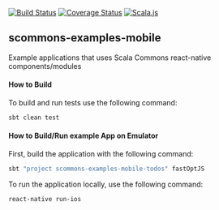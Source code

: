 
[![Build Status](https://travis-ci.org/scommons/scommons-examples-mobile.svg?branch=master)](https://travis-ci.org/scommons/scommons-examples-mobile)
[![Coverage Status](https://coveralls.io/repos/github/scommons/scommons-examples-mobile/badge.svg?branch=master)](https://coveralls.io/github/scommons/scommons-examples-mobile?branch=master)
[![Scala.js](https://www.scala-js.org/assets/badges/scalajs-0.6.17.svg)](https://www.scala-js.org)

## scommons-examples-mobile
Example applications that uses Scala Commons react-native components/modules

#### How to Build

To build and run tests use the following command:
```bash
sbt clean test
```

#### How to Build/Run example App on Emulator

First, build the application with the following command:
```bash
sbt "project scommons-examples-mobile-todos" fastOptJS
```

To run the application locally, use the following command:
```bash
react-native run-ios
```
